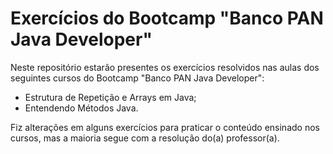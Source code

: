 # Exercícios do Bootcamp "Banco PAN Java Developer"

Neste repositório estarão presentes os exercícios resolvidos nas aulas dos seguintes cursos do Bootcamp "Banco PAN Java Developer":

- Estrutura de Repetição e Arrays em Java;
- Entendendo Métodos Java.

Fiz alterações em alguns exercícios para praticar o conteúdo ensinado nos cursos, mas a maioria segue com a resolução do(a) professor(a).
